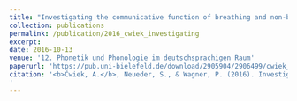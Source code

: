 ```yaml
---
title: "Investigating the communicative function of breathing and non-breathing \"silent\" pauses"
collection: publications
permalink: /publication/2016_cwiek_investigating
excerpt:
date: 2016-10-13
venue: '12. Phonetik und Phonologie im deutschsprachigen Raum'
paperurl: 'https://pub.uni-bielefeld.de/download/2905904/2906499/cwiek_neueder_wagner_2016.pdf'
citation: '<b>Ćwiek, A.</b>, Neueder, S., & Wagner, P. (2016). Investigating the communicative function of breathing and non-breathing “silent” pauses. <i>Tagungsband der 12. Tagung Phonetik und Phonologie im deutschsprachigen Raum</i>, 27–29.
'
---
```

